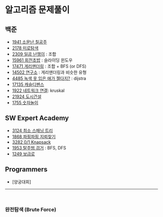 # 알고리즘 문제풀이

## 백준
+ [1941 소문난 칠공주](https://www.acmicpc.net/problem/1941)
+ [2178 미로탐색](https://www.acmicpc.net/problem/2178)
+ [2309 일곱 난쟁이](https://www.acmicpc.net/problem/2309) : 조합 
+ [15961 회전초밥](https://www.acmicpc.net/problem/15961) : 슬라이딩 윈도우
+ [17471 게리맨더링](https://www.acmicpc.net/problem/17471) : 조합 + BFS (or DFS)
+ [14502 연구소](https://www.acmicpc.net/problem/14502) : 게리맨더링과 비슷한 유형
+ [4485 녹색 옷 입은 애가 젤다지?](https://www.acmicpc.net/problem/4485) : dijstra
+ [17135 캐슬디펜스](https://www.acmicpc.net/problem/17135)
+ [1922 네트워크 연결](https://www.acmicpc.net/problem/1922): kruskal
+ [21924 도시건설](https://www.acmicpc.net/problem/21924)
+ [1755 숫자놀이](https://www.acmicpc.net/problem/1755)

## SW Expert Academy
+ [3124 최소 스패닝 트리](https://swexpertacademy.com/main/code/problem/problemDetail.do?contestProbId=AV_mSnmKUckDFAWb)
+ [1868 파핑파핑 지뢰찾기](https://swexpertacademy.com/main/code/problem/problemSolver.do?contestProbId=AV5LwsHaD1MDFAXc)
+ [3282 0/1 Knapsack](https://swexpertacademy.com/main/code/problem/problemDetail.do?contestProbId=AWBJAVpqrzQDFAWr)
+ [1953 탈주범 검거](https://swexpertacademy.com/main/code/problem/problemDetail.do?contestProbId=AV5PpLlKAQ4DFAUq) : BFS, DFS
+ [1249 보급로](https://swexpertacademy.com/main/code/problem/problemDetail.do?contestProbId=AV15QRX6APsCFAYD)

## Programmers
+ [양궁대회]

<hr>
<br>

### 완전탐색 (Brute Force)

